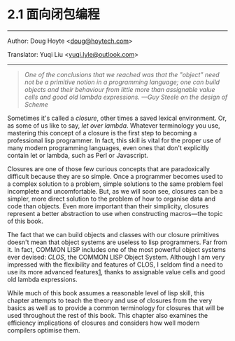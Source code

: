 # 2.1 面向闭包编程

---

Author: Doug Hoyte <[doug@hoytech.com](mailto:doug@hoytech.com)>

Translator: Yuqi Liu <[yuqi.lyle@outlook.com](mailto:yuqi.lyle@outlook.com)>

---



> _One of the conclusions that we reached was that the "object" need not be a primitive notion in a programming language; one can build objects and their behaviour from little more than assignable value cells and good old lambda expressions. —Guy Steele on the design of Scheme_

Sometimes it's called a _closure_, other times a saved lexical environment. Or, as some of us like to say, _let over lambda_. Whatever terminology you use, mastering this concept of a closure is the first step to becoming a professional lisp programmer. In fact, this skill is vital for the proper use of many modern programming languages, even ones that don't explicitly contain let or lambda, such as Perl or Javascript.


Closures are one of those few curious concepts that are paradoxically difficult because they are so simple. Once a programmer becomes used to a complex solution to a problem, simple solutions to the same problem feel incomplete and uncomfortable. But, as we will soon see, closures can be a simpler, more direct solution to the problem of how to organise data and code than objects. Even more important than their simplicity, closures represent a better abstraction to use when constructing macros—the topic of this book.


The fact that we can build objects and classes with our closure primitives doesn't mean that object systems are useless to lisp programmers. Far from it. In fact, COMMON LISP includes one of the most powerful object systems ever devised: _CLOS_, the COMMON LISP Object System. Although I am very impressed with the flexibility and features of CLOS, I seldom find a need to use its more advanced features[1](https://letoverlambda.com/index.cl/guest/chap2.html#), thanks to assignable value cells and good old lambda expressions.


While much of this book assumes a reasonable level of lisp skill, this chapter attempts to teach the theory and use of closures from the very basics as well as to provide a common terminology for closures that will be used throughout the rest of this book. This chapter also examines the efficiency implications of closures and considers how well modern compilers optimise them.

